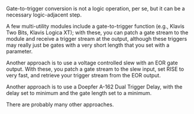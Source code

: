 Gate-to-trigger conversion is not a logic operation, per se, but it can be a necessary logic-adjacent step.

A few multi-utility modules include a gate-to-trigger function (e.g., Klavis Two Bits, Klavis Logica XT); with these, you can patch a gate stream to the module and receive a trigger stream at the output, although these triggers may really just be gates with a very short length that you set with a parameter.

Another approach is to use a voltage controlled slew with an EOR gate output. With these, you patch a gate stream to the slew input, set RISE to very fast, and retrieve your trigger stream from the EOR output.

Another approach is to use a Doepfer A-162 Dual Trigger Delay, with the delay set to minimum and the gate length set to a minimum.

There are probably many other approaches.
